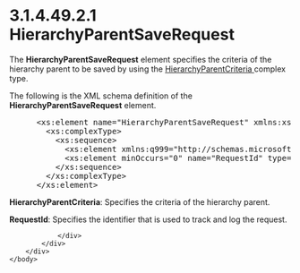 <html dir="LTR" xmlns:mshelp="http://msdn.microsoft.com/mshelp" xmlns:ddue="http://ddue.schemas.microsoft.com/authoring/2003/5" xmlns:xlink="http://www.w3.org/1999/xlink" xmlns:tool="http://www.microsoft.com/tooltip">
    <head>
        <meta http-equiv="Content-Type" content="text/html; CHARSET=utf-8"></meta>
        <meta name="save" content="history"></meta>
        <title>3.1.4.49.2.1 HierarchyParentSaveRequest</title>
        <xml>
            <mshelp:toctitle title="3.1.4.49.2.1 HierarchyParentSaveRequest"></mshelp:toctitle>
            <mshelp:rltitle title="[MS-SSMDSWS-15]: HierarchyParentSaveRequest"></mshelp:rltitle>
            <mshelp:keyword index="A" term="99768ed8-e655-43c9-b650-d3dd73d21474"></mshelp:keyword>
            <mshelp:attr name="DCSext.ContentType" value="open specification"></mshelp:attr>
            <mshelp:attr name="AssetID" value="99768ed8-e655-43c9-b650-d3dd73d21474"></mshelp:attr>
            <mshelp:attr name="TopicType" value="kbRef"></mshelp:attr>
            <mshelp:attr name="DCSext.Title" value="[MS-SSMDSWS-15]: HierarchyParentSaveRequest" />
        </xml>
    </head>
    <body>
        <div id="header">
            <h1 class="heading">3.1.4.49.2.1 HierarchyParentSaveRequest</h1>
        </div>
        <div id="mainSection">
            <div id="mainBody">
                <div id="allHistory" class="saveHistory"></div>
                <div id="sectionSection0" class="section" name="collapseableSection">
                    

<p>The <b>HierarchyParentSaveRequest</b> element specifies the
criteria of the hierarchy parent to be saved by using the <a href="017da98d-912b-4572-84e6-dce879cf31c8.htm">HierarchyParentCriteria </a>complex
type.</p>

<p>The following is the XML schema definition of the <b>HierarchyParentSaveRequest</b>
element.</p>

<dl>
<dd>
<div><pre> &lt;xs:element name=&quot;HierarchyParentSaveRequest&quot; xmlns:xs=&quot;http://www.w3.org/2001/XMLSchema&quot;&gt;
   &lt;xs:complexType&gt;
     &lt;xs:sequence&gt;
       &lt;xs:element xmlns:q999=&quot;http://schemas.microsoft.com/sqlserver/masterdataservices/2009/09&quot; minOccurs=&quot;0&quot; name=&quot;HierarchyParentCriteria&quot; nillable=&quot;true&quot; type=&quot;q999:HierarchyParentCriteria&quot; /&gt;
       &lt;xs:element minOccurs=&quot;0&quot; name=&quot;RequestId&quot; type=&quot;ser:guid&quot; /&gt;
     &lt;/xs:sequence&gt;
   &lt;/xs:complexType&gt;
 &lt;/xs:element&gt;
</pre></div>
</dd></dl>

<p><b>HierarchyParentCriteria</b>: Specifies the
criteria of the hierarchy parent.</p>

<p><b>RequestId</b>: Specifies the identifier that is
used to track and log the request.</p>


                </div>
            </div>
        </div>
    </body>
</html>